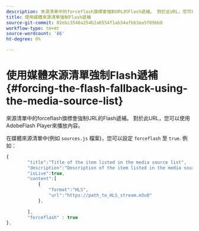 ```yaml
---
description: 來源清單中的forceflash旗標會強制URL的Flash遞補。 對於此URL，您可以使用AdobeFlash Player來播放內容。
title: 使用媒體來源清單強制Flash遞補
source-git-commit: 02ebc3548a254b2a6554f1ab34afbb3ea5f09bb8
workflow-type: tm+mt
source-wordcount: '86'
ht-degree: 0%

---
```


# 使用媒體來源清單強制Flash遞補{#forcing-the-flash-fallback-using-the-media-source-list}

來源清單中的forceflash旗標會強制URL的Flash遞補。 對於此URL，您可以使用AdobeFlash Player來播放內容。

在媒體來源清單中(例如 `sources.js` 檔案)，您可以設定 `forceflash` 至 `true`. 例如：

```js
{ 
        "title":"Title of the item listed in the media source list",
        "description":"Description of the item listed in the media source list",
        "isLive":true,
        "content":[ 
            { 
                "format":"HLS",
                "url":"https://path_to_HLS_stream.m3u8"
            },
 
        ],
        "forceflash" : true
},
```
